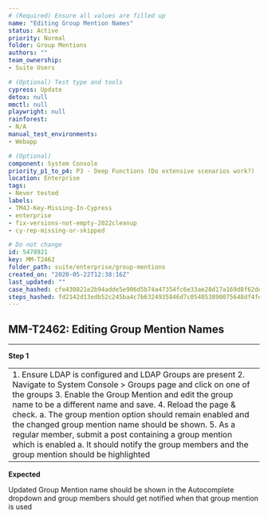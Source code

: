 ```yaml
---
# (Required) Ensure all values are filled up
name: "Editing Group Mention Names"
status: Active
priority: Normal
folder: Group Mentions
authors: ""
team_ownership: 
- Suite Users

# (Optional) Test type and tools
cypress: Update
detox: null
mmctl: null
playwright: null
rainforest: 
- N/A
manual_test_environments: 
- Webapp

# (Optional)
component: System Console
priority_p1_to_p4: P3 - Deep Functions (Do extensive scenarios work?)
location: Enterprise
tags: 
- Never tested
labels: 
- TM4J-Key-Missing-In-Cypress
- enterprise
- fix-versions-not-empty-2022cleanup
- cy-rep-missing-or-skipped

# Do not change
id: 5478921
key: MM-T2462
folder_path: suite/enterprise/group-mentions
created_on: "2020-05-22T12:38:16Z"
last_updated: ""
case_hashed: cfe430821e2b94adde5e906d5b74a47354fc6e33ae28d17a169d8f62de99b1f440d5f35be13b8e09e4e58de6ea9f2d87
steps_hashed: fd2142d13edb52c245ba4c7b6324935846d7c054053890075648df4fe178f3342b9dca56ccd1909066a6dab3cb1ca65e
---
```


## MM-T2462: Editing Group Mention Names

---

**Step 1**

|                                                                                                                                                                                                                                                                                                                                                                                                                                                                                                                                |
| ------------------------------------------------------------------------------------------------------------------------------------------------------------------------------------------------------------------------------------------------------------------------------------------------------------------------------------------------------------------------------------------------------------------------------------------------------------------------------------------------------------------------------ |
| 1. Ensure LDAP is configured and LDAP Groups are present 2. Navigate to System Console > Groups page and click on one of the groups 3. Enable the Group Mention and edit the group name to be a different name and save. 4. Reload the page & check. a. The group mention option should remain enabled and the changed group mention name should be shown. 5. As a regular member, submit a post containing a group mention which is enabled a. It should notify the group members and the group mention should be highlighted |

**Expected**

Updated Group Mention name should be shown in the Autocomplete dropdown and group members should get notified when that group mention is used
